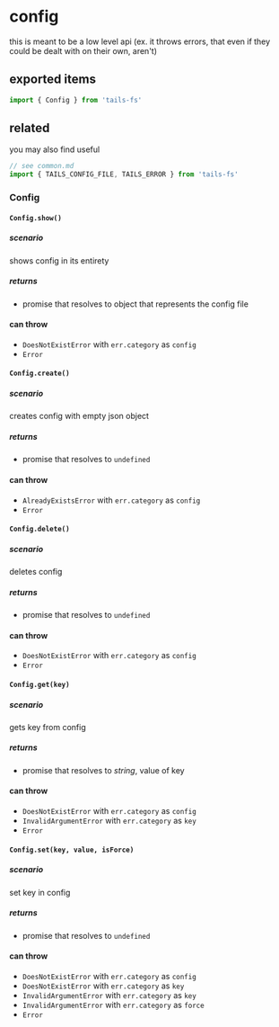 # config

this is meant to be a low level api (ex. it throws errors, that even if they could be dealt with on their own, aren't)

## exported items

```js
import { Config } from 'tails-fs'
```

## related

you may also find useful

```js
// see common.md
import { TAILS_CONFIG_FILE, TAILS_ERROR } from 'tails-fs'
```

### Config

#### `Config.show()`

##### scenario

shows config in its entirety

##### returns

- promise that resolves to object that represents the config file

#### can throw

- `DoesNotExistError` with `err.category` as `config`
- `Error`

#### `Config.create()`

##### scenario

creates config with empty json object

##### returns

- promise that resolves to `undefined`

#### can throw

- `AlreadyExistsError` with `err.category` as `config`
- `Error`

#### `Config.delete()`

##### scenario

deletes config

##### returns

- promise that resolves to `undefined`

#### can throw

- `DoesNotExistError` with `err.category` as `config`
- `Error`

#### `Config.get(key)`

##### scenario

gets key from config

##### returns

- promise that resolves to _string_, value of key

#### can throw

- `DoesNotExistError` with `err.category` as `config`
- `InvalidArgumentError` with `err.category` as `key`
- `Error`

#### `Config.set(key, value, isForce)`

##### scenario

set key in config

##### returns

- promise that resolves to `undefined`

#### can throw

- `DoesNotExistError` with `err.category` as `config`
- `DoesNotExistError` with `err.category` as `key`
- `InvalidArgumentError` with `err.category` as `key`
- `InvalidArgumentError` with `err.category` as `force`
- `Error`
